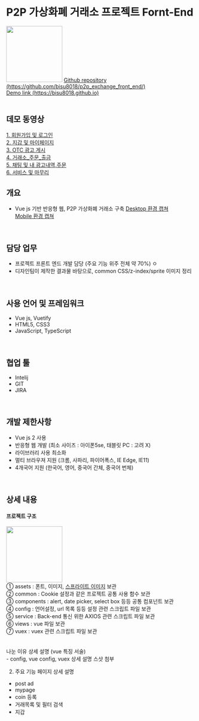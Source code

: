 # P2P 가상화폐 거래소 프로젝트 Fornt-End
<image src="images/banner.png" style="width: 150px;">
<a href="https://github.com/bisu8018/p2p_exchange_front_end/">
  Github repository (https://github.com/bisu8018/p2p_exchange_front_end/)
</a><br>
<a href="https://bisu8018.github.io/">
  Demo link (https://bisu8018.github.io)
</a><br>
<br>

## 데모 동영상
<a href="https://drive.google.com/open?id=19xBiWki5Txgzmq6xmsDV1Z4qrHhoNX2y">
  1. 회원가입 및 로그인
</a>
<br>
<a href="https://drive.google.com/open?id=1nBjx7gkY0JfWL6DvH0cKZdfgTw0Bax-z">
  2. 지갑 및 마이페이지
</a>
<br>
<a href="https://drive.google.com/open?id=1LW9ETFayPS2mvCgDnT6-BfxfV3YDwAOP">
  3. OTC 광고 게시
</a>
<br>
<a href="https://drive.google.com/open?id=1q6sQXRdqQqK4uz5YtvHcH6YIr2GIRvwT">
  4. 거래소_주문_출금
</a>
<br>
<a href="https://drive.google.com/open?id=1Xqsps2kEq-oykb2Zqtu-P1eKXjrjdDjT">
  5. 채팅 및 내 광고내역,주문
</a>
<br>
<a href="https://drive.google.com/open?id=1MgKkUouL3-6elEkKjHo3WkNhAW7Xrhq3">
  6. 서비스 및 마무리
</a>
<br>

## 개요
- Vue js 기반 반응형 웹, P2P 가상화폐 거래소 구축
<a href="images/main_page.png"> Desktop 환경 캡쳐 </a><br>
<a href="images/main_page(mobile).png">Mobile 환경 캡쳐</a>
<br>

## 담당 업무
- 프로젝트 프론트 엔드 개발 담당 (주요 기능 위주 전체 약 70%)
ㅇ
- 디자인팀이 제작한 결과물 바탕으로, common CSS/z-index/sprite 이미지 정리
<br>

## 사용 언어 및 프레임워크
- Vue js, Vuetify
- HTML5, CSS3
- JavaScript, TypeScript
<br>

## 협업 툴
- Intelij
- GIT
- JIRA
<br>

## 개발 제한사항
- Vue js 2 사용
- 반응형 웹 개발 (최소 사이즈 : 아이폰5se, 태블릿 PC : 고려 X)
- 라이브러리 사용 최소화
- 멀티 브라우져 지원 (크롬, 사파리, 파이어폭스, IE Edge, IE11)
- 4개국어 지원 (한국어, 영어, 중국어 간체, 중국어 번체)
<br>


## 상세 내용
<h4>프로젝트 구조</h4>
<image src="images/prj_structure.png" style="width: 150px;">
  <br>
  ① assets : 폰트, 이미지, <a href="img/sprite_image-2.232809dd.png">스프라이트 이미지</a> 보관<br>
  ② common : Cookie 설정과 같은 프로젝트 공통 사용 함수 보관<br>
  ③ components : alert, date picker, select box 등등 공통 컴포넌트 보관<br>
  ④ config : 언어설정, url 목록 등등 설정 관련 스크립트 파일 보관<br>
  ⑤ service : Back-end 통신 위한 AXIOS 관련 스크립트 파일 보관<br>
  ⑥ views : vue 파일 보관<br>
  ⑦ vuex : vuex 관련 스크립트 파일 보관<br>
  <br>
  <br>
  나눈 이유 상세 설명 (vue 특징 서술)<br>
-  config, vue config, vuex 상세 설명 스샷 첨부<br>

2. 주요 기능 페이지 상세 설명
- post ad
- mypage
- coin 등록
- 거래목록 및 필터 검색
- 지갑


